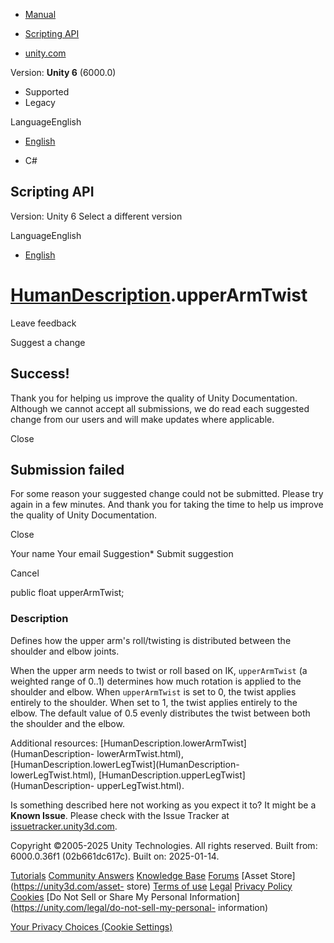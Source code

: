 [ ]()

  * [Manual](../Manual/index.html)
  * [Scripting API](../ScriptReference/index.html)

  * [unity.com](https://unity.com/)

Version: **Unity 6** (6000.0)

  * Supported
  * Legacy

LanguageEnglish

  * [English]()

  * C#

[ ](https://docs.unity3d.com)

## Scripting API

Version: Unity 6 Select a different version

LanguageEnglish

  * [English]()

#  [HumanDescription](HumanDescription.html).upperArmTwist

Leave feedback

Suggest a change

## Success!

Thank you for helping us improve the quality of Unity Documentation. Although
we cannot accept all submissions, we do read each suggested change from our
users and will make updates where applicable.

Close

## Submission failed

For some reason your suggested change could not be submitted. Please <a>try
again</a> in a few minutes. And thank you for taking the time to help us
improve the quality of Unity Documentation.

Close

Your name Your email Suggestion* Submit suggestion

Cancel

[ ]()

public float upperArmTwist;

### Description

Defines how the upper arm's roll/twisting is distributed between the shoulder
and elbow joints.

When the upper arm needs to twist or roll based on IK, `upperArmTwist` (a
weighted range of 0..1) determines how much rotation is applied to the
shoulder and elbow. When `upperArmTwist` is set to 0, the twist applies
entirely to the shoulder. When set to 1, the twist applies entirely to the
elbow. The default value of 0.5 evenly distributes the twist between both the
shoulder and the elbow.  
  
Additional resources: [HumanDescription.lowerArmTwist](HumanDescription-
lowerArmTwist.html), [HumanDescription.lowerLegTwist](HumanDescription-
lowerLegTwist.html), [HumanDescription.upperLegTwist](HumanDescription-
upperLegTwist.html).

Is something described here not working as you expect it to? It might be a
**Known Issue**. Please check with the Issue Tracker at
[issuetracker.unity3d.com](https://issuetracker.unity3d.com).

Copyright ©2005-2025 Unity Technologies. All rights reserved. Built from:
6000.0.36f1 (02b661dc617c). Built on: 2025-01-14.

[Tutorials](https://unity3d.com/learn) [Community
Answers](https://answers.unity3d.com) [Knowledge
Base](https://support.unity3d.com/hc/en-us)
[Forums](https://forum.unity3d.com) [Asset Store](https://unity3d.com/asset-
store) [Terms of use](https://docs.unity3d.com/Manual/TermsOfUse.html)
[Legal](https://unity.com/legal) [Privacy
Policy](https://unity.com/legal/privacy-policy)
[Cookies](https://unity.com/legal/cookie-policy) [Do Not Sell or Share My
Personal Information](https://unity.com/legal/do-not-sell-my-personal-
information)

[Your Privacy Choices (Cookie Settings)](javascript:void\(0\);)

